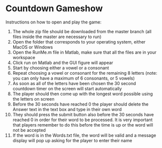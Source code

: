 # Countdown Gameshow 
Instructions on how to open and play the game:
1.	The whole zip file should be downloaded from the master branch (all files inside the master are necessary to run) 
2.	Open the folder that corresponds to your operating system, either MacOS or Windows
3.	Open the RunMe.m file in Matlab, make sure that all the files are in your workspace
4.	Click run on Matlab and the GUI figure will appear
5.  Start by choosing either a vowel or a consonant
6.	Repeat choosing a vowel or consonant for the remaining 8 letters (note: you can only have a maximum of 6 consonants, or 5 vowels)
7.	As soon as all of the letters have been chosen the 30 second countdown timer on the screen will start automatically
8.	The player should then come up with the longest word possible using the letters on screen
9.	Before the 30 seconds have reached 0 the player should delete the Answer text in the text box and type in their own word
10.	They should press the submit button also before the 30 seconds have reached 0 in order for their word to be processed. It is very important that players remember to do this before the time is up or the word will not be accepted
11.	If the word is in the Words.txt file, the word will be valid and a message display will pop up asking for the player to enter their name
